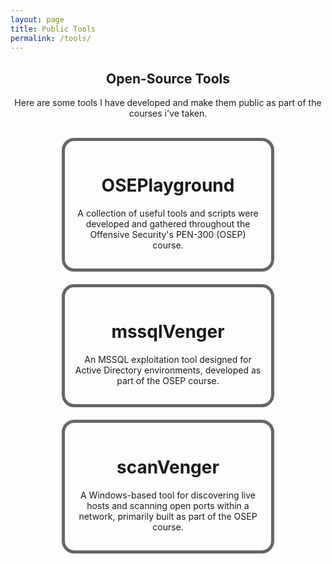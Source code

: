 ```yaml
---
layout: page
title: Public Tools
permalink: /tools/
---
```


<div style="text-align: center;">
  <h2 class="certs-title">Open-Source Tools</h2>
  <p class="tools-note">Here are some tools I have developed and make them public as part of the courses i've taken.</p>
</div>
<br>

<div class="tools-cards-container">

  <a class="tool-card-link" href="https://github.com/Extravenger/OSEPlayground" target="_blank">
    <div class="tool-card">
      <div class="tool-card-inner">
        <div class="tool-card-content">
          <h1>OSEPlayground</h1>
          <p>A collection of useful tools and scripts were developed and gathered throughout the Offensive Security's PEN-300 (OSEP) course.</p>
        </div>
      </div>
    </div>
  </a>

  <a class="tool-card-link" href="https://github.com/Extravenger/mssqlVenger" target="_blank">
    <div class="tool-card">
      <div class="tool-card-inner">
        <div class="tool-card-content">
          <h1>mssqlVenger</h1>
          <p>An MSSQL exploitation tool designed for Active Directory environments, developed as part of the OSEP course.</p>
        </div>
      </div>
    </div>
  </a>

  <a class="tool-card-link" href="https://github.com/Extravenger/scanVenger" target="_blank">
    <div class="tool-card">
      <div class="tool-card-inner">
        <div class="tool-card-content">
          <h1>scanVenger</h1>
          <p>A Windows-based tool for discovering live hosts and scanning open ports within a network, primarily built as part of the OSEP course.</p>
        </div>
      </div>
    </div>
  </a>

  <!-- Add more tools as needed -->

</div>

<style>
.tools-cards-container {
  display: flex;
  flex-wrap: wrap;
  gap: 20px;
  justify-content: center;
}

.tool-card {
  width: 300px;
  background: var(--card-background);
  border: 5px solid #666;
  border-radius: 20px;
  padding: 15px;
  text-align: center;
  transition: transform 0.2s ease-in-out;
}

.tool-card:hover {
  transform: scale(1.05);
}

.tool-card-content {
  color: var(--text-color);
}

.tool-card-link {
  text-decoration: none;
}
</style>
